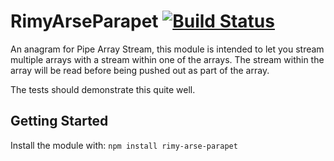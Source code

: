 # RimyArseParapet [![Build Status](https://secure.travis-ci.org/connrs/osioso.png?branch=master)](http://travis-ci.org/connrs/node-rimy-arse-parapet)

An anagram for Pipe Array Stream, this module is intended to let you stream multiple arrays with a stream within one of the arrays. The stream within the array will be read before being pushed out as part of the array.

The tests should demonstrate this quite well.

## Getting Started
Install the module with: `npm install rimy-arse-parapet`
